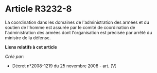 # Article R3232-8

La coordination dans les domaines de l'administration des armées et du soutien de l'homme est assurée par le comité de
coordination de l'administration des armées dont l'organisation est précisée par arrêté du ministre de la défense.

**Liens relatifs à cet article**

_Créé par_:

  - Décret n°2008-1219 du 25 novembre 2008 - art. (V)
